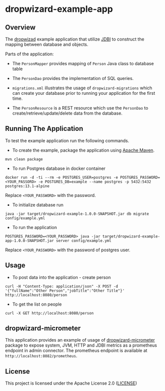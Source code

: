 # dropwizard-example-app

## Overview

The [dropwizad](https://www.dropwizard.io/en/latest/) example application that utilize [JDBI](http://jdbi.org/) to construct the mapping between database and objects.

Parts of the application:
* The `PersonMapper` provides mapping of `Person` Java class to database table

* The `PersonDao` provides the implementation of SQL queries.

* `migrations.xml` illustrates the usage of `dropwizard-migrations` which can create your database prior to running
your application for the first time.

* The `PersonResource` is a REST resource which use the `PersonDao` to create/retrieve/update/delete data from the database.


## Running The Application

To test the example application run the following commands.

* To create the example, package the application using [Apache Maven](https://maven.apache.org/).
```shell script
mvn clean package
```

* To run Postgres database in docker container
```shell script
docker run -d -ti --rm -e POSTGRES_USER=postgres -e POSTGRES_PASSWORD=<YOUR_PASSORD> -e POSTGRES_DB=example --name postgres -p 5432:5432 postgres:13.1-alpine
```

Replace `<YOUR_PASSWORD>` with the password.

* To initialize database run
```shell script
java -jar target/dropwizard-example-1.0.0-SNAPSHOT.jar db migrate config/example.yml
```

* To run the application
```shell script
POSTGRES_PASSWORD=<YOUR_PASSWORD> java -jar target/dropwizard-example-app-1.0.0-SNAPSHOT.jar server config/example.yml
```
Replace `<YOUR_PASSWORD>` with the password of postgres user.

## Usage
* To post data into the application - create person
```shell script
curl -H "Content-Type: application/json" -X POST -d '{"fullName":"Other Person","jobTitle":"Other Title"}' http://localhost:8080/person
```

* To get the list on people
```shell script
curl -X GET http://localhost:8080/person
```

## dropwizard-micrometer
This application provides an example of usage of [dropwizard-micrometer](https://github.com/MaksymDolgykh/dropwizard-micrometer)
package to expose system, JVM, HTTP and JDBI metrics as a prometheus endpoint in admin connector.
The prometheus endpoint is available at `http://localhost:8082/prometheus`.

## License
This project is licensed under the Apache License 2.0 ([LICENSE](./LICENSE.TXT))
